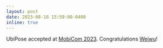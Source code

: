 ```yaml
---
layout: post
date: 2023-08-16 15:59:00-0400
inline: true
---
```


UbiPose accepted at [MobiCom 2023](https://sigmobile.org/mobicom/2023/). Congratulations [Weiwu](https://www.oscarpang.com/)!